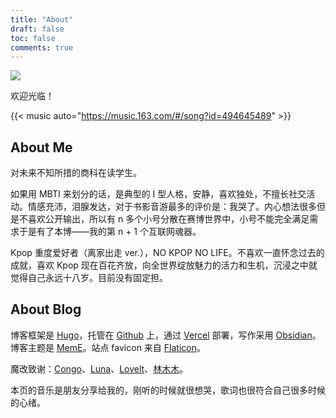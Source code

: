 ```yaml
---
title: "About"
draft: false
toc: false
comments: true
---
```


![](https://unsplash.it/1920/1080/?random=100)

欢迎光临！

{{< music auto="https://music.163.com/#/song?id=494645489" >}}

## About Me

对未来不知所措的商科在读学生。

如果用 MBTI 来划分的话，是典型的 I 型人格，安静，喜欢独处，不擅长社交活动。情感充沛，泪腺发达，对于书影音游最多的评价是：我哭了。内心想法很多但是不喜欢公开输出，所以有 n 多个小号分散在赛博世界中，小号不能完全满足需求于是有了本博——我的第 n + 1 个互联网魂器。

Kpop 重度爱好者（离家出走 ver.），NO KPOP NO LIFE。不喜欢一直怀念过去的成就，喜欢 Kpop 现在百花齐放，向全世界绽放魅力的活力和生机，沉浸之中就觉得自己永远十八岁。目前没有固定担。

## About Blog

博客框架是 [Hugo](https://gohugo.io/)，托管在 [Github](https://github.com/) 上，通过 [Vercel](https://vercel.app/) 部署，写作采用 [Obsidian](https://obsidian.md/)。博客主题是 [MemE](https://github.com/reuixiy/hugo-theme-meme)。站点 favicon 来自 [Flaticon](https://www.flaticon.com/)。

魔改致谢：[Congo](https://github.com/jpanther/congo)、[Luna](https://github.com/Ice-Hazymoon/hugo-theme-luna)、[Lovelt](https://github.com/dillonzq/LoveIt)、[林木木](https://immmmm.com/)。

本页的音乐是朋友分享给我的，刚听的时候就很想哭，歌词也很符合自己很多时候的心绪。
